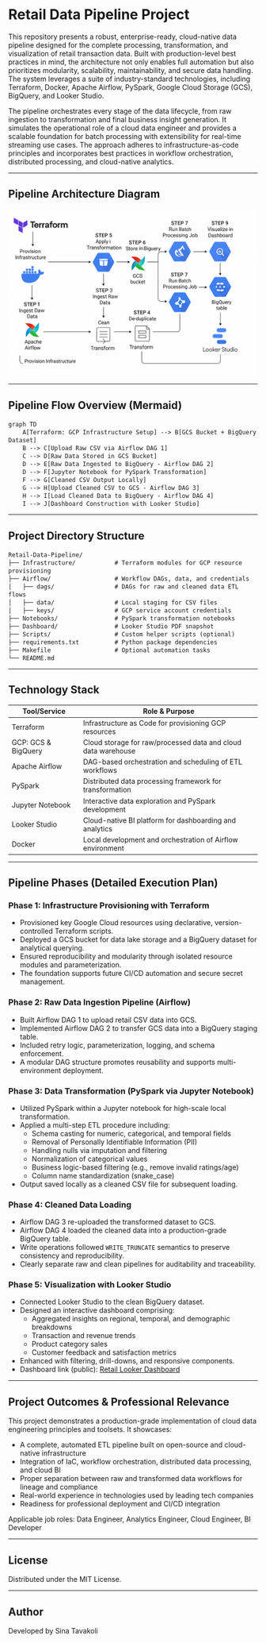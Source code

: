# Retail Data Pipeline Project

This repository presents a robust, enterprise-ready, cloud-native data pipeline designed for the complete processing, transformation, and visualization of retail transaction data. Built with production-level best practices in mind, the architecture not only enables full automation but also prioritizes modularity, scalability, maintainability, and secure data handling. The system leverages a suite of industry-standard technologies, including Terraform, Docker, Apache Airflow, PySpark, Google Cloud Storage (GCS), BigQuery, and Looker Studio.

The pipeline orchestrates every stage of the data lifecycle, from raw ingestion to transformation and final business insight generation. It simulates the operational role of a cloud data engineer and provides a scalable foundation for batch processing with extensibility for real-time streaming use cases. The approach adheres to infrastructure-as-code principles and incorporates best practices in workflow orchestration, distributed processing, and cloud-native analytics.

---

## Pipeline Architecture Diagram

![Pipeline Diagram](pipeline_diagram.png)

---

## Pipeline Flow Overview (Mermaid)

```mermaid
graph TD
    A[Terraform: GCP Infrastructure Setup] --> B[GCS Bucket + BigQuery Dataset]
    B --> C[Upload Raw CSV via Airflow DAG 1]
    C --> D[Raw Data Stored in GCS Bucket]
    D --> E[Raw Data Ingested to BigQuery - Airflow DAG 2]
    D --> F[Jupyter Notebook for PySpark Transformation]
    F --> G[Cleaned CSV Output Locally]
    G --> H[Upload Cleaned CSV to GCS - Airflow DAG 3]
    H --> I[Load Cleaned Data to BigQuery - Airflow DAG 4]
    I --> J[Dashboard Construction with Looker Studio]
```


---

## Project Directory Structure

```
Retail-Data-Pipeline/
├── Infrastructure/           # Terraform modules for GCP resource provisioning
├── Airflow/                  # Workflow DAGs, data, and credentials
│   ├── dags/                 # DAGs for raw and cleaned data ETL flows
│   ├── data/                 # Local staging for CSV files
│   ├── keys/                 # GCP service account credentials
├── Notebooks/                # PySpark transformation notebooks
├── Dashboard/                # Looker Studio PDF snapshot
├── Scripts/                  # Custom helper scripts (optional)
├── requirements.txt          # Python package dependencies
├── Makefile                  # Optional automation tasks
└── README.md
```

---

## Technology Stack

| Tool/Service        | Role & Purpose                                                |
| ------------------- | ------------------------------------------------------------- |
| Terraform           | Infrastructure as Code for provisioning GCP resources         |
| GCP: GCS & BigQuery | Cloud storage for raw/processed data and cloud data warehouse |
| Apache Airflow      | DAG-based orchestration and scheduling of ETL workflows       |
| PySpark             | Distributed data processing framework for transformation      |
| Jupyter Notebook    | Interactive data exploration and PySpark development          |
| Looker Studio       | Cloud-native BI platform for dashboarding and analytics       |
| Docker              | Local development and orchestration of Airflow environment    |

---

## Pipeline Phases (Detailed Execution Plan)

### Phase 1: Infrastructure Provisioning with Terraform

- Provisioned key Google Cloud resources using declarative, version-controlled Terraform scripts.
- Deployed a GCS bucket for data lake storage and a BigQuery dataset for analytical querying.
- Ensured reproducibility and modularity through isolated resource modules and parameterization.
- The foundation supports future CI/CD automation and secure secret management.

### Phase 2: Raw Data Ingestion Pipeline (Airflow)

- Built Airflow DAG 1 to upload retail CSV data into GCS.
- Implemented Airflow DAG 2 to transfer GCS data into a BigQuery staging table.
- Included retry logic, parameterization, logging, and schema enforcement.
- A modular DAG structure promotes reusability and supports multi-environment deployment.

### Phase 3: Data Transformation (PySpark via Jupyter Notebook)

- Utilized PySpark within a Jupyter notebook for high-scale local transformation.
- Applied a multi-step ETL procedure including:
  - Schema casting for numeric, categorical, and temporal fields
  - Removal of Personally Identifiable Information (PII)
  - Handling nulls via imputation and filtering
  - Normalization of categorical values
  - Business logic-based filtering (e.g., remove invalid ratings/age)
  - Column name standardization (snake\_case)
- Output saved locally as a cleaned CSV file for subsequent loading.

### Phase 4: Cleaned Data Loading

- Airflow DAG 3 re-uploaded the transformed dataset to GCS.
- Airflow DAG 4 loaded the cleaned data into a production-grade BigQuery table.
- Write operations followed `WRITE_TRUNCATE` semantics to preserve consistency and reproducibility.
- Clearly separate raw and clean pipelines for auditability and traceability.

### Phase 5: Visualization with Looker Studio

- Connected Looker Studio to the clean BigQuery dataset.
- Designed an interactive dashboard comprising:
  - Aggregated insights on regional, temporal, and demographic breakdowns
  - Transaction and revenue trends
  - Product category sales
  - Customer feedback and satisfaction metrics
- Enhanced with filtering, drill-downs, and responsive components.
- Dashboard link (public): [Retail Looker Dashboard](https://lookerstudio.google.com/reporting/32142238-71f8-4c7c-8dc2-45038440d426)

---

## Project Outcomes & Professional Relevance

This project demonstrates a production-grade implementation of cloud data engineering principles and toolsets. It showcases:

- A complete, automated ETL pipeline built on open-source and cloud-native infrastructure
- Integration of IaC, workflow orchestration, distributed data processing, and cloud BI
- Proper separation between raw and transformed data workflows for lineage and compliance
- Real-world experience in technologies used by leading tech companies
- Readiness for professional deployment and CI/CD integration

Applicable job roles: Data Engineer, Analytics Engineer, Cloud Engineer, BI Developer

---

## License

Distributed under the MIT License.

---

## Author

Developed by Sina Tavakoli

